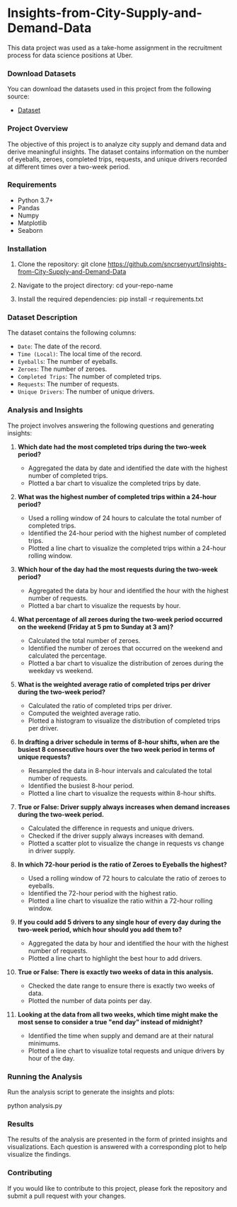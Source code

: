 # Insights-from-City-Supply-and-Demand-Data

This data project was used as a take-home assignment in the recruitment process for data science positions at Uber.

### Download Datasets

You can download the datasets used in this project from the following source:
- [Dataset](https://github.com/sncrsenyurt/Insights-from-City-Supply-and-Demand-Data/blob/main/dataset_1.csv)

### Project Overview

The objective of this project is to analyze city supply and demand data and derive meaningful insights. The dataset contains information on the number of eyeballs, zeroes, completed trips, requests, and unique drivers recorded at different times over a two-week period.

### Requirements

- Python 3.7+
- Pandas
- Numpy
- Matplotlib
- Seaborn

### Installation

1. Clone the repository:
    git clone https://github.com/sncrsenyurt/Insights-from-City-Supply-and-Demand-Data

2. Navigate to the project directory:
    cd your-repo-name

3. Install the required dependencies:
    pip install -r requirements.txt

### Dataset Description

The dataset contains the following columns:
- `Date`: The date of the record.
- `Time (Local)`: The local time of the record.
- `Eyeballs`: The number of eyeballs.
- `Zeroes`: The number of zeroes.
- `Completed Trips`: The number of completed trips.
- `Requests`: The number of requests.
- `Unique Drivers`: The number of unique drivers.

### Analysis and Insights

The project involves answering the following questions and generating insights:

1. **Which date had the most completed trips during the two-week period?**
    - Aggregated the data by date and identified the date with the highest number of completed trips.
    - Plotted a bar chart to visualize the completed trips by date.

2. **What was the highest number of completed trips within a 24-hour period?**
    - Used a rolling window of 24 hours to calculate the total number of completed trips.
    - Identified the 24-hour period with the highest number of completed trips.
    - Plotted a line chart to visualize the completed trips within a 24-hour rolling window.

3. **Which hour of the day had the most requests during the two-week period?**
    - Aggregated the data by hour and identified the hour with the highest number of requests.
    - Plotted a bar chart to visualize the requests by hour.

4. **What percentage of all zeroes during the two-week period occurred on the weekend (Friday at 5 pm to Sunday at 3 am)?**
    - Calculated the total number of zeroes.
    - Identified the number of zeroes that occurred on the weekend and calculated the percentage.
    - Plotted a bar chart to visualize the distribution of zeroes during the weekday vs weekend.

5. **What is the weighted average ratio of completed trips per driver during the two-week period?**
    - Calculated the ratio of completed trips per driver.
    - Computed the weighted average ratio.
    - Plotted a histogram to visualize the distribution of completed trips per driver.

6. **In drafting a driver schedule in terms of 8-hour shifts, when are the busiest 8 consecutive hours over the two week period in terms of unique requests?**
    - Resampled the data in 8-hour intervals and calculated the total number of requests.
    - Identified the busiest 8-hour period.
    - Plotted a line chart to visualize the requests within 8-hour shifts.

7. **True or False: Driver supply always increases when demand increases during the two-week period.**
    - Calculated the difference in requests and unique drivers.
    - Checked if the driver supply always increases with demand.
    - Plotted a scatter plot to visualize the change in requests vs change in driver supply.

8. **In which 72-hour period is the ratio of Zeroes to Eyeballs the highest?**
    - Used a rolling window of 72 hours to calculate the ratio of zeroes to eyeballs.
    - Identified the 72-hour period with the highest ratio.
    - Plotted a line chart to visualize the ratio within a 72-hour rolling window.

9. **If you could add 5 drivers to any single hour of every day during the two-week period, which hour should you add them to?**
    - Aggregated the data by hour and identified the hour with the highest number of requests.
    - Plotted a line chart to highlight the best hour to add drivers.

10. **True or False: There is exactly two weeks of data in this analysis.**
    - Checked the date range to ensure there is exactly two weeks of data.
    - Plotted the number of data points per day.

11. **Looking at the data from all two weeks, which time might make the most sense to consider a true "end day" instead of midnight?**
    - Identified the time when supply and demand are at their natural minimums.
    - Plotted a line chart to visualize total requests and unique drivers by hour of the day.

### Running the Analysis

Run the analysis script to generate the insights and plots:

python analysis.py

### Results

The results of the analysis are presented in the form of printed insights and visualizations. Each question is answered with a corresponding plot to help visualize the findings.

### Contributing

If you would like to contribute to this project, please fork the repository and submit a pull request with your changes.

